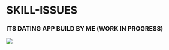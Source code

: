 # SKILL-ISSUES

<h3>ITS DATING APP BUILD BY ME (WORK IN PROGRESS)</h3>

![](https://i.pinimg.com/originals/af/87/8a/af878a7948a817403ed7de85c50d9819.gif)

